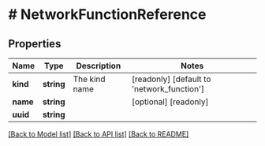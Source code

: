# # NetworkFunctionReference

## Properties

Name | Type | Description | Notes
------------ | ------------- | ------------- | -------------
**kind** | **string** | The kind name | [readonly] [default to 'network_function']
**name** | **string** |  | [optional] [readonly]
**uuid** | **string** |  |

[[Back to Model list]](../../README.md#models) [[Back to API list]](../../README.md#endpoints) [[Back to README]](../../README.md)
